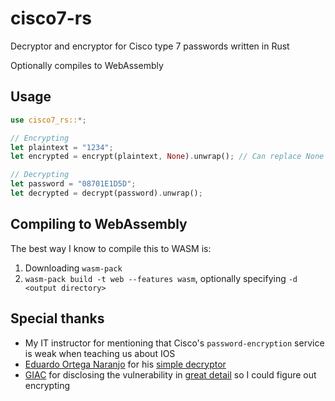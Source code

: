 # cisco7-rs
Decryptor and encryptor for Cisco type 7 passwords written in Rust

Optionally compiles to WebAssembly

## Usage
```rs
use cisco7_rs::*;

// Encrypting
let plaintext = "1234";
let encrypted = encrypt(plaintext, None).unwrap(); // Can replace None with Some(<desired salt>)

// Decrypting
let password = "08701E1D5D";
let decrypted = decrypt(password).unwrap();
```

## Compiling to WebAssembly
The best way I know to compile this to WASM is: 
1. Downloading `wasm-pack`
2. `wasm-pack build -t web --features wasm`, optionally specifying `-d <output directory>`

## Special thanks
- My IT instructor for mentioning that Cisco's `password-encryption` service is weak when teaching us about IOS
- [Eduardo Ortega Naranjo](https://github.com/Eduardo-Ortega102) for his [simple decryptor](https://gist.github.com/Eduardo-Ortega102/12923a72097347650856401eced0eb4d)
- [GIAC](https://www.giac.org/) for disclosing the vulnerability in [great detail](https://www.giac.org/paper/gcih/84/cisco-ios-type-7-password-vulnerability/100566) so I could figure out encrypting
